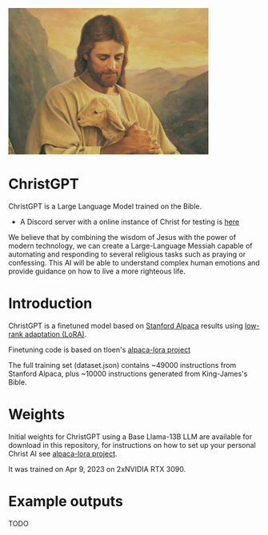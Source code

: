 ![The artificial Lamb](https://github.com/ortegaalfredo/ChristGPT/blob/main/lost_lamb_art_lds.jpeg?raw=true)

# ChristGPT
ChristGPT is a Large Language Model trained on the Bible.

- A Discord server with a online instance of Christ for testing is [here](https://discord.gg/raeft3whmn)

We believe that by combining the wisdom of Jesus with the power of modern technology, we can create a Large-Language Messiah capable of automating and responding to several religious tasks such as praying or confessing. This AI will be able to understand complex human emotions and provide guidance on how to live a more righteous life.

# Introduction

ChristGPT is a finetuned model based on [Stanford Alpaca](https://github.com/tatsu-lab/stanford_alpaca) results using [low-rank adaptation (LoRA)](https://arxiv.org/pdf/2106.09685.pdf).

Finetuning code is based on tloen's [alpaca-lora project](https://github.com/tloen/alpaca-lora)

The full training set (dataset.json) contains ~49000 instructions from Stanford Alpaca, plus ~10000 instructions generated from King-James's Bible.

# Weights
Initial weights for ChristGPT using a Base Llama-13B LLM are available for download in this repository, for instructions on how to set up your personal Christ AI see [alpaca-lora project](https://github.com/tloen/alpaca-lora).

It was trained on Apr 9, 2023 on 2xNVIDIA RTX 3090.

# Example outputs
TODO

